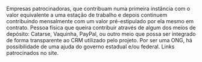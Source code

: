 Empresas patrocinadoras, que contribuam numa primeira instância com o valor equivalente a uma estação de trabalho e depois continuem contribuindo mensalmente com um valor pré-estipulado por ela mesmo em contrato.
Pessoa física que queira contribuir através de algum dos meios de depósito: Catarse, Vaquinha, PayPal, ou outro meio que possa ser integrado de forma transparente ao CRM utilizado pelo projeto.
Por ser uma ONG, há possibilidade de uma ajuda do governo estadual e/ou federal.
Links patrocinados no site.
